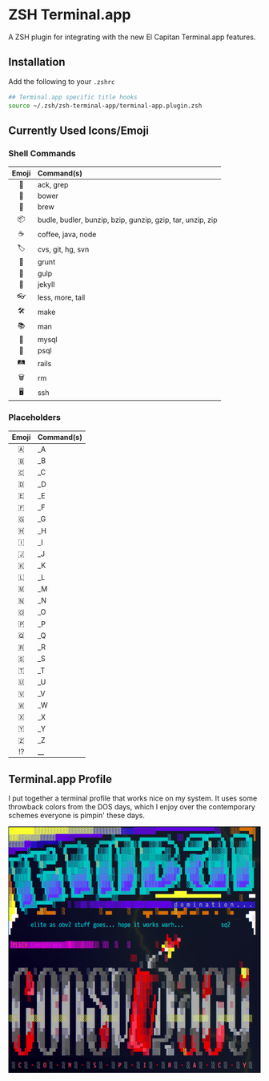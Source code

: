 # ZSH Terminal.app

A ZSH plugin for integrating with the new El Capitan Terminal.app features.

## Installation

Add the following to your `.zshrc`

```zsh
## Terminal.app specific title hooks
source ~/.zsh/zsh-terminal-app/terminal-app.plugin.zsh
```

## Currently Used Icons/Emoji

### Shell Commands

| Emoji | Command(s) |
|:-----:|:-----------|
| 🔎 |  ack, grep |
| 🏹 |  bower |
| 🍺 |  brew |
| 📦 |  budle, budler, bunzip, bzip, gunzip, gzip, tar, unzip, zip |
| ☕ |  coffee, java, node |
| 🏷 |  cvs, git, hg, svn |
| 🐽 |  grunt |
| 🍹 |  gulp |
| 💉 |  jekyll |
| 👓 |  less, more, tail |
| 🛠 |  make |
| 📚 |  man |
| 🐬 |  mysql |
| 🐘 |  psql |
| 🛤 |  rails |
| 🗑 |  rm |
| 🖥 |  ssh |

### Placeholders

| Emoji | Command(s) |
|:-----:|:-----------|
| 🇦 |  _A |
| 🇧 |  _B |
| 🇨 |  _C |
| 🇩 |  _D |
| 🇪 |  _E |
| 🇫 |  _F |
| 🇬 |  _G |
| 🇭 |  _H |
| 🇮 |  _I |
| 🇯 |  _J |
| 🇰 |  _K |
| 🇱 |  _L |
| 🇲 |  _M |
| 🇳 |  _N |
| 🇴 |  _O |
| 🇵 |  _P |
| 🇶 |  _Q |
| 🇷 |  _R |
| 🇸 |  _S |
| 🇹 |  _T |
| 🇺 |  _U |
| 🇻 |  _V |
| 🇼 |  _W |
| 🇽 |  _X |
| 🇾 |  _Y |
| 🇿 |  _Z |
| ⁉ |  __ |

## Terminal.app Profile

I put together a terminal profile that works nice on my system. It uses some
throwback colors from the DOS days, which I enjoy over the contemporary schemes
everyone is pimpin' these days.

![iCE Profile](/doc/screen-ice-pro.png)


